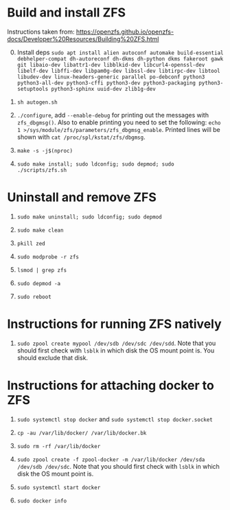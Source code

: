 # Build and install ZFS

Instructions taken from: https://openzfs.github.io/openzfs-docs/Developer%20Resources/Building%20ZFS.html

0) Install deps 
`sudo apt install alien autoconf automake build-essential debhelper-compat dh-autoreconf dh-dkms dh-python dkms fakeroot gawk git libaio-dev libattr1-dev libblkid-dev libcurl4-openssl-dev libelf-dev libffi-dev libpam0g-dev libssl-dev libtirpc-dev libtool libudev-dev linux-headers-generic parallel po-debconf python3 python3-all-dev python3-cffi python3-dev python3-packaging python3-setuptools python3-sphinx uuid-dev zlib1g-dev
`

1) `sh autogen.sh`

2) `./configure`,  add `--enable-debug` for printing out the messages with `zfs_dbgmsg()`. Also to enable printing you need to set the following: `echo 1 >/sys/module/zfs/parameters/zfs_dbgmsg_enable`. Printed lines will be shown with `cat /proc/spl/kstat/zfs/dbgmsg`.

3) `make -s -j$(nproc)`

4) `sudo make install; sudo ldconfig; sudo depmod; sudo ./scripts/zfs.sh`


# Uninstall and remove ZFS

1) `sudo make uninstall; sudo ldconfig; sudo depmod`

2) `sudo make clean`

3) `pkill zed`

4) `sudo modprobe -r zfs`

5) `lsmod | grep zfs`

6) `sudo depmod -a`

7) `sudo reboot`



# Instructions for running ZFS natively

1) `sudo zpool create mypool /dev/sdb /dev/sdc /dev/sdd`. Note that you should first check with `lsblk` in which disk the OS mount point is. You should exclude that disk.



# Instructions for attaching docker to ZFS

1) `sudo systemctl stop docker` and `sudo systemctl stop docker.socket`
   
2) `cp -au /var/lib/docker/ /var/lib/docker.bk`
 
3) `sudo rm -rf /var/lib/docker`

4) `sudo zpool create -f zpool-docker -m /var/lib/docker /dev/sda /dev/sdb /dev/sdc`. Note that you should first check with `lsblk` in which disk the OS mount point is.

5) `sudo systemctl start docker`

6) `sudo docker info`
